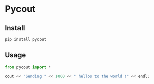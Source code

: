 # Pycout


## Install
`pip install pycout`

## Usage
```python
from pycout import *

cout << "Sending " << 1000 << " hellos to the world !" << endl;
```